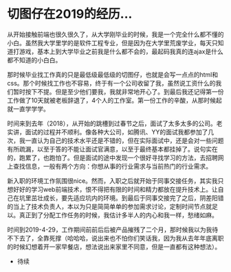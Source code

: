 # 切图仔在2019的经历...

从开始接触前端也很久很久了，从大学刚毕业的时候，我是一个完全什么都不懂的小白。虽然我大学里学的是软件工程专业，但是因为在大学里荒废学业，每天只知道打游戏，基本上到大学毕业之前我是什么都不会的，最起码我真的连ajax是什么都不知道的小白白。

那时候毕业找工作真的只是最低级最低级的切图仔，也就是会写一点点的html和css。那个时候找工作也不容易，终于有一个公司收留了我，虽然说工资什么的我们暂时按下不提。但是至少他们要我，我就非常地开心了。到最后我还记得第一份工作做了10天就被老板辞退了，4个人的工作室。第一份工作的辛酸，从那时候起就一直学学学。

时间来到去年（2018），从开始的跳槽到过春节之后，面试了太多太多的公司。老实讲，面试的过程并不顺利。像各种大公司，如腾讯、YY的面试我都参加了几次，我一直认为自己的技术水平还是不错的，但在实际面试中，还是会对一些问题有所疏漏，以至于答的不能让面试官满意，以至于最终基本都挂掉了。说句实在的，跑累了，也跑怕了。但是面试的途中发现一个很好寻找学习的方法，去招聘网上查找信息，一般有两个方向：你想从事的行业需求与当前热门的行业需求。

新入职的环境工作氛围很nice。然而，入职之后就开始于同事交接任务，其实我只想好好的学习web前端技术，恨不得把有限的时间和精力都放在提升技术上。让自己在坑里茁壮成长，要先适应坑内的环境。到最后于同事交接完了之后，阴差阳错的当上了技术负责人，本以为只是简简单单的参加需求讨论，定制时间节点就足以。真正到了分配工作任务的时候，我估计多半人的内心和我一样，愁绪如麻。

时间到2019-4-29，工作期间前前后后被产品摧残了二个月，那时候我以为我待不下去了，全靠死撑（哈哈哈，说出来也不怕你们笑话我，因为我从去年年底离职的时候幻想着开一家早餐店，想法说出来家里不同意，但是一直都有这种想法）。

- 待续